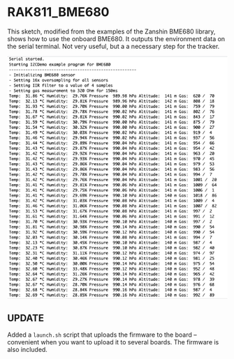 # RAK811_BME680

This sketch, modified from the examples of the Zanshin BME680 library, shows how to use the onboard BME680. It outputs the environment data on the serial terminal. Not very useful, but a a necessary step for the tracker.

![demo](assets/Demo.png)


## UPDATE

Added a `launch.sh` script that uploads the firmware to the board – convenient when you want to upload it to several boards. The firmware is also included.